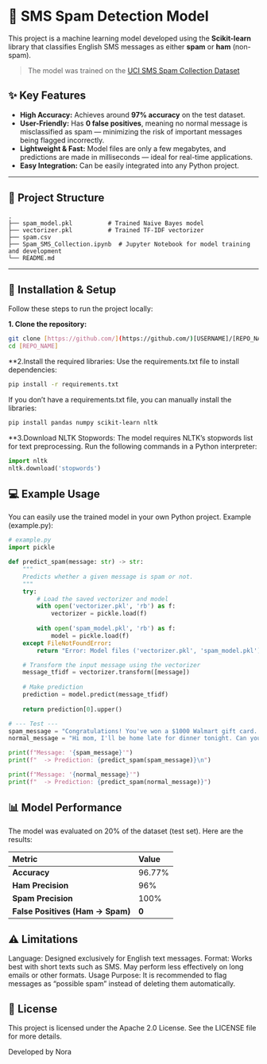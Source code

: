 # 📱 SMS Spam Detection Model

This project is a machine learning model developed using the **Scikit-learn** library that classifies English SMS messages as either **spam** or **ham** (non-spam).

> The model was trained on the [UCI SMS Spam Collection Dataset](https://www.kaggle.com/datasets/uciml/sms-spam-collection-dataset)

## ✨ Key Features

- **High Accuracy:** Achieves around **97% accuracy** on the test dataset.  
- **User-Friendly:** Has **0 false positives**, meaning no normal message is misclassified as spam — minimizing the risk of important messages being flagged incorrectly.  
- **Lightweight & Fast:** Model files are only a few megabytes, and predictions are made in milliseconds — ideal for real-time applications.  
- **Easy Integration:** Can be easily integrated into any Python project.

---

## 📂 Project Structure

```
.
├── spam_model.pkl          # Trained Naive Bayes model
├── vectorizer.pkl          # Trained TF-IDF vectorizer
├── spam.csv 
├── Spam_SMS_Collection.ipynb  # Jupyter Notebook for model training and development
└── README.md               
```


---

## 🚀 Installation & Setup

Follow these steps to run the project locally:

**1. Clone the repository:**
```bash
git clone [https://github.com/](https://github.com/)[USERNAME]/[REPO_NAME].git
cd [REPO_NAME]

```

**2.Install the required libraries:
Use the requirements.txt file to install dependencies:
```bash
pip install -r requirements.txt
```
If you don’t have a requirements.txt file, you can manually install the libraries:
```bash
pip install pandas numpy scikit-learn nltk
```

**3.Download NLTK Stopwords:
The model requires NLTK’s stopwords list for text preprocessing. Run the following commands in a Python interpreter:
```python
import nltk
nltk.download('stopwords')
```

## 💻 Example Usage
You can easily use the trained model in your own Python project.
Example (example.py):

```python
# example.py
import pickle

def predict_spam(message: str) -> str:
    """
    Predicts whether a given message is spam or not.
    """
    try:
        # Load the saved vectorizer and model
        with open('vectorizer.pkl', 'rb') as f:
            vectorizer = pickle.load(f)
        
        with open('spam_model.pkl', 'rb') as f:
            model = pickle.load(f)
    except FileNotFoundError:
        return "Error: Model files ('vectorizer.pkl', 'spam_model.pkl') not found."

    # Transform the input message using the vectorizer
    message_tfidf = vectorizer.transform([message])
    
    # Make prediction
    prediction = model.predict(message_tfidf)
    
    return prediction[0].upper()

# --- Test ---
spam_message = "Congratulations! You've won a $1000 Walmart gift card. Go to http://example.com to claim now."
normal_message = "Hi mom, I'll be home late for dinner tonight. Can you save me some food?"

print(f"Message: '{spam_message}'")
print(f"  -> Prediction: {predict_spam(spam_message)}\n")

print(f"Message: '{normal_message}'")
print(f"  -> Prediction: {predict_spam(normal_message)}")

```

## 📊 Model Performance
The model was evaluated on 20% of the dataset (test set).
Here are the results:

| Metric                           | Value  |
| :------------------------------- | :----- |
| **Accuracy**                     | 96.77% |
| **Ham Precision**                | 96%    |
| **Spam Precision**               | 100%   |
| **False Positives (Ham → Spam)** | **0**  |



## ⚠️ Limitations
Language: Designed exclusively for English text messages.
Format: Works best with short texts such as SMS. May perform less effectively on long emails or other formats.
Usage Purpose: It is recommended to flag messages as “possible spam” instead of deleting them automatically.

## 📄 License
This project is licensed under the Apache 2.0 License.
See the LICENSE file for more details.

Developed by Nora
